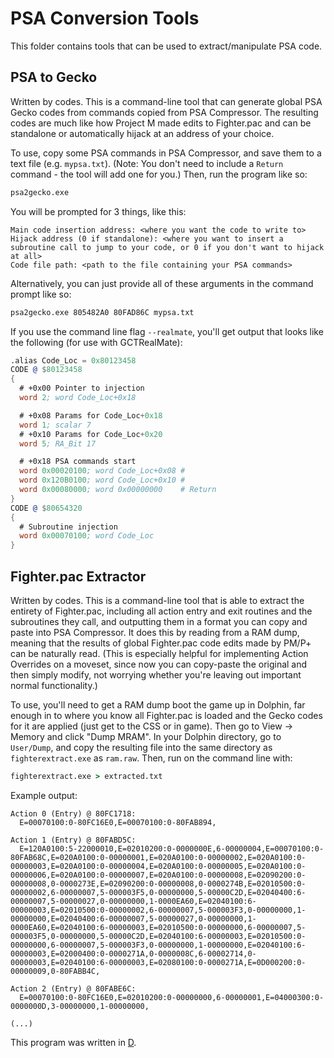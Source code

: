 # PSA Conversion Tools

This folder contains tools that can be used to extract/manipulate PSA code.

## PSA to Gecko

Written by codes. This is a command-line tool that can generate global PSA Gecko codes from commands copied from PSA Compressor. The resulting codes are much like how Project M made edits to Fighter.pac and can be standalone or automatically hijack at an address of your choice.

To use, copy some PSA commands in PSA Compressor, and save them to a text file (e.g. `mypsa.txt`). (Note: You don't need to include a `Return` command - the tool will add one for you.) Then, run the program like so:

```bat
psa2gecko.exe
```

You will be prompted for 3 things, like this:

```
Main code insertion address: <where you want the code to write to>
Hijack address (0 if standalone): <where you want to insert a subroutine call to jump to your code, or 0 if you don't want to hijack at all>
Code file path: <path to the file containing your PSA commands>
```

Alternatively, you can just provide all of these arguments in the command prompt like so:

```bat
psa2gecko.exe 805482A0 80FAD86C mypsa.txt
```

If you use the command line flag `--realmate`, you'll get output that looks like the following (for use with GCTRealMate):

```asm
.alias Code_Loc = 0x80123458
CODE @ $80123458
{
  # +0x00 Pointer to injection
  word 2; word Code_Loc+0x18

  # +0x08 Params for Code_Loc+0x18
  word 1; scalar 7
  # +0x10 Params for Code_Loc+0x20
  word 5; RA_Bit 17

  # +0x18 PSA commands start
  word 0x00020100; word Code_Loc+0x08 #
  word 0x120B0100; word Code_Loc+0x10 #
  word 0x00080000; word 0x00000000    # Return
}
CODE @ $80654320
{
  # Subroutine injection
  word 0x00070100; word Code_Loc
}
```

## Fighter.pac Extractor

Written by codes. This is a command-line tool that is able to extract the entirety of Fighter.pac, including all action entry and exit routines and the subroutines they call, and outputting them in a format you can copy and paste into PSA Compressor. It does this by reading from a RAM dump, meaning that the results of global Fighter.pac code edits made by PM/P+ can be naturally read. (This is especially helpful for implementing Action Overrides on a moveset, since now you can copy-paste the original and then simply modify, not worrying whether you're leaving out important normal functionality.)

To use, you'll need to get a RAM dump boot the game up in Dolphin, far enough in to where you know all Fighter.pac is loaded and the Gecko codes for it are applied (just get to the CSS or in game). Then go to View -> Memory and click "Dump MRAM". In your Dolphin directory, go to `User/Dump`, and copy the resulting file into the same directory as `fighterextract.exe` as `ram.raw`. Then, run on the command line with:

```bat
fighterextract.exe > extracted.txt
```

Example output:

```
Action 0 (Entry) @ 80FC1718:
  E=00070100:0-80FC16E0,E=00070100:0-80FAB894,

Action 1 (Entry) @ 80FABD5C:
  E=120A0100:5-22000010,E=02010200:0-0000000E,6-00000004,E=00070100:0-80FAB68C,E=020A0100:0-00000001,E=020A0100:0-00000002,E=020A0100:0-00000003,E=020A0100:0-00000004,E=020A0100:0-00000005,E=020A0100:0-00000006,E=020A0100:0-00000007,E=020A0100:0-00000008,E=02090200:0-00000008,0-0000273E,E=02090200:0-00000008,0-0000274B,E=02010500:0-00000002,6-00000007,5-000003F5,0-00000000,5-00000C2D,E=02040400:6-00000007,5-00000027,0-00000000,1-0000EA60,E=02040100:6-00000003,E=02010500:0-00000002,6-00000007,5-000003F3,0-00000000,1-00000000,E=02040400:6-00000007,5-00000027,0-00000000,1-0000EA60,E=02040100:6-00000003,E=02010500:0-00000000,6-00000007,5-000003F5,0-00000000,5-00000C2D,E=02040100:6-00000003,E=02010500:0-00000000,6-00000007,5-000003F3,0-00000000,1-00000000,E=02040100:6-00000003,E=02000400:0-0000271A,0-0000008C,6-00002714,0-00000003,E=02040100:6-00000003,E=02080100:0-0000271A,E=0D000200:0-00000009,0-80FABB4C,

Action 2 (Entry) @ 80FABE6C:
  E=00070100:0-80FC16E0,E=02010200:0-00000000,6-00000001,E=04000300:0-0000000D,3-00000000,1-00000000,

(...)
```

This program was written in [D](http://dlang.org).